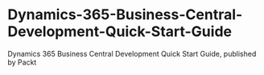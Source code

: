 # Dynamics-365-Business-Central-Development-Quick-Start-Guide
Dynamics 365 Business Central Development Quick Start Guide, published by Packt
